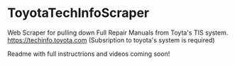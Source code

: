 # ToyotaTechInfoScraper
Web Scraper for pulling down Full Repair Manuals from Toyta's TIS system. https://techinfo.toyota.com
(Subsription to toyota's system is required)


Readme with full instructrions and videos coming soon!
